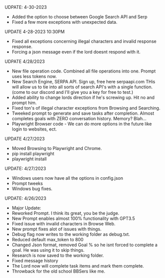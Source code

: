 UDPATE: 4-30-2023
- Added the option to choose between Google Search API and Serp
- Fixed a few more exceptions with unexpected data.

UPDATE 4-28-2023 10:30PM 
- Fixed all exceptions concerning illegal characters and invalid response response.
- Forcing a json message even if the lord doesnt respond with it.

UDPATE 4/28/2023
- New file operation code. Combined all file operations into one. Prompt uses less tokens now.
- New Search Engine, SERPA API. Sign up, free here serpaapi.com THis will allow us to tie into all sorts of search API's with a single function. (come to our discord and I'll give you a key for free to test.)
- Added ability to change lords direction if he's screwing up. Hit no and prompt him.
- Fixed ton's of illegal character exceptions from Browsing and Searching.
- Tweeked prompt to generate and save tasks after completion. Almost completes goals with ZERO conversation history. Memory? Blah...
- Playwright Browser code - We can do more options in the future like login to websites, ect.


UPDATE 4/27/2023
- Moved Browsing to Playwright and Chrome.
- pip install playwright
- playwright install

UPDATE: 4/27/2023
- Windows users now have all the options in config.json
- Prompt tweeks
- Windows bug fixes.



UPDATE: 4/26/2023
- Major Update:
- Reworked Prompt. I think its great, you be the judge.
- New Prompt enables almost 100% functionality with GPT3.5
- Fixed issue with invalid characters in Browse Web.
- New prompt fixes alot of issues with things.
- Debug flag now writes to the working folder as debug.txt.
- Reduced default max_token to 800
- Changed Json format, removed Goal % so he isnt forced to complete a goal. He was using it to skip things.
- Research is now saved to the working folder.
- Fixed message history
- The Lord now will complete task items and mark them complete.
- Throwback for the old school BBSers like me.